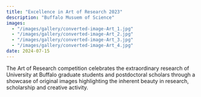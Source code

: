 ```yaml
---
title: "Excellence in Art of Research 2023"
description: "Buffalo Musuem of Science"
images:
  - "/images/gallery/converted-image-Art_1.jpg"
  - "/images/gallery/converted-image-Art_2.jpg"
  - "/images/gallery/converted-image-Art_3.jpg"
  - "/images/gallery/converted-image-Art_4.jpg"
date: 2024-07-15
---
```


The Art of Research competition celebrates the extraordinary research of University at Buffalo graduate students and postdoctoral scholars through a showcase of original images highlighting the inherent beauty in research, scholarship and creative activity. 
